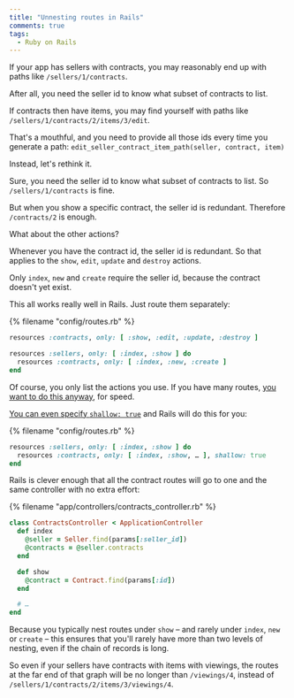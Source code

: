 ```yaml
---
title: "Unnesting routes in Rails"
comments: true
tags:
  - Ruby on Rails
---
```


If your app has sellers with contracts, you may reasonably end up with paths like `/sellers/1/contracts`.

After all, you need the seller id to know what subset of contracts to list.

If contracts then have items, you may find yourself with paths like `/sellers/1/contracts/2/items/3/edit`.

That's a mouthful, and you need to provide all those ids every time you generate a path: `edit_seller_contract_item_path(seller, contract, item)`

Instead, let's rethink it.

Sure, you need the seller id to know what subset of contracts to list. So `/sellers/1/contracts` is fine.

But when you show a specific contract, the seller id is redundant. Therefore `/contracts/2` is enough.

What about the other actions?

Whenever you have the contract id, the seller id is redundant. So that applies to the `show`, `edit`, `update` and `destroy` actions.

Only `index`, `new` and `create` require the seller id, because the contract doesn't yet exist.

This all works really well in Rails. Just route them separately:

{% filename "config/routes.rb" %}
``` ruby config/routes.rb
resources :contracts, only: [ :show, :edit, :update, :destroy ]

resources :sellers, only: [ :index, :show ] do
  resources :contracts, only: [ :index, :new, :create ]
end
```

Of course, you only list the actions you use. If you have many routes, [you want to do this anyway](http://guides.rubyonrails.org/routing.html#restricting-the-routes-created), for speed.

[You can even specify `shallow: true`](http://edgeguides.rubyonrails.org/routing.html#shallow-nesting) and Rails will do this for you:

{% filename "config/routes.rb" %}
``` ruby config/routes.rb
resources :sellers, only: [ :index, :show ] do
  resources :contracts, only: [ :index, :show, … ], shallow: true
end
```


Rails is clever enough that all the contract routes will go to one and the same controller with no extra effort:

{% filename "app/controllers/contracts_controller.rb" %}
``` ruby app/controllers/contracts_controller.rb
class ContractsController < ApplicationController
  def index
    @seller = Seller.find(params[:seller_id])
    @contracts = @seller.contracts
  end

  def show
    @contract = Contract.find(params[:id])
  end

  # …
end
```

Because you typically nest routes under `show` – and rarely under `index`, `new` or `create` – this ensures that you'll rarely have more than two levels of nesting, even if the chain of records is long.

So even if your sellers have contracts with items with viewings, the routes at the far end of that graph will be no longer than `/viewings/4`, instead of `/sellers/1/contracts/2/items/3/viewings/4`.
